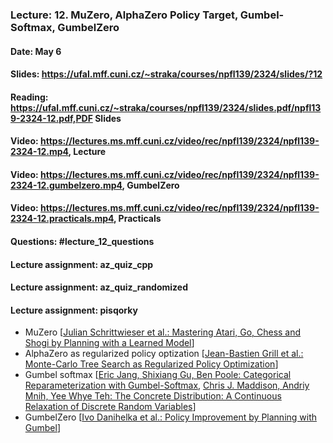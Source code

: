 ### Lecture: 12. MuZero, AlphaZero Policy Target, Gumbel-Softmax, GumbelZero
#### Date: May 6
#### Slides: https://ufal.mff.cuni.cz/~straka/courses/npfl139/2324/slides/?12
#### Reading: https://ufal.mff.cuni.cz/~straka/courses/npfl139/2324/slides.pdf/npfl139-2324-12.pdf,PDF Slides
#### Video: https://lectures.ms.mff.cuni.cz/video/rec/npfl139/2324/npfl139-2324-12.mp4, Lecture
#### Video: https://lectures.ms.mff.cuni.cz/video/rec/npfl139/2324/npfl139-2324-12.gumbelzero.mp4, GumbelZero
#### Video: https://lectures.ms.mff.cuni.cz/video/rec/npfl139/2324/npfl139-2324-12.practicals.mp4, Practicals
#### Questions: #lecture_12_questions
#### Lecture assignment: az_quiz_cpp
#### Lecture assignment: az_quiz_randomized
#### Lecture assignment: pisqorky

- MuZero [[Julian Schrittwieser et al.: Mastering Atari, Go, Chess and Shogi by Planning with a Learned Model](https://arxiv.org/abs/1911.08265)]
- AlphaZero as regularized policy optization [[Jean-Bastien Grill et al.: Monte-Carlo Tree Search as Regularized Policy Optimization](https://arxiv.org/abs/2007.12509)]
- Gumbel softmax [[Eric Jang, Shixiang Gu, Ben Poole: Categorical Reparameterization with Gumbel-Softmax](https://arxiv.org/abs/1611.01144), [Chris J. Maddison, Andriy Mnih, Yee Whye Teh: The Concrete Distribution: A Continuous Relaxation of Discrete Random Variables](https://arxiv.org/abs/1611.00712)]
- GumbelZero [[Ivo Danihelka et al.: Policy Improvement by Planning with Gumbel](https://openreview.net/pdf?id=bERaNdoegnO)]

